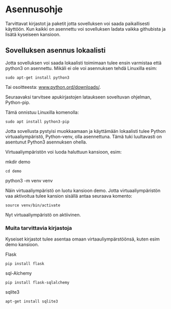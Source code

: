 # Asennusohje

Tarvittavat kirjastot ja paketit jotta sovelluksen voi saada paikallisesti käyttöön. Kun kaikki on asennettu voi sovelluksen ladata vaikka githubista ja lisätä kyseiseen kansioon.

## Sovelluksen asennus lokaalisti

Jotta sovelluksen voi saada lokaalisti toimimaan tulee ensin varmistaa että python3 on asennettu. Mikäli ei ole voi asennuksen tehdä Linuxilla esim:

```
sudo apt-get install python3
```

Tai osoitteesta: www.python.ord/downloads/.

Seuraavaksi tarvitsee apukirjastojen lataukseen soveltuvan ohjelman, Python-pip.

Tämä onnistuu Linuxilla komenolla:

```
sudo apt install python3-pip
```

Jotta sovellusta pystyisi muokkaamaan ja käyttämään lokaalisti tulee Python virtuaaliympäristö, Python-venv, olla asennettuna. Tämä tuki luultavasti on asentunut Python3 asennuksen ohella.

Virtuaaliympäristön voi luoda haluttuun kansioon, esim:

mkdir demo
```
cd demo
```
python3 -m venv venv

Näin virtuaaliympäristö on luotu kansioon demo. Jotta virtuaaliympäristön vaa aktivoitua tulee kansion sisällä antaa seuraava komento:

```
source venv/bin/activate
```

Nyt virtuaaliympäristö on aktiivinen.

### Muita tarvittavia  kirjastoja

Kyseiset kirjastot tulee asentaa omaan virtaauliympärstöönsä, kuten esim demo kansioon.

Flask

```
pip install flask
```

sql-Alchemy

```
pip install flask-sqlalchemy
```

sqlite3

```
apt-get install sqlite3
```



